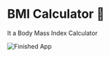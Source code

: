 


# BMI Calculator 💪


It a Body Mass Index Calculator

![Finished App](https://github.com/londonappbrewery/Images/blob/master/bmi-calc-demo.gif)


